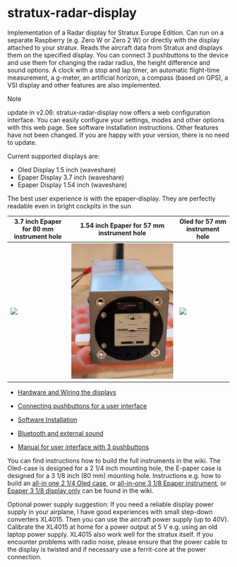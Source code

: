 
# stratux-radar-display
Implementation of a Radar display for Stratux Europe Edition. Can run on a separate Raspberry (e.g. Zero W or Zero 2 W) or directly with the display attached to your stratux.
Reads the aircraft data from Stratux and displays them on the specified display. You can connect 3 pushbuttons to the device and use them for changing the radar radius, the height difference and sound options. A clock with a stop and lap timer, an automatic flight-time measurement, a g-meter, an artificial horizon, a compass (based on GPS), a VSI display and other features are also implemented.

> [!NOTE]
> update in v2.06: stratux-radar-display now offers a web configuration interface. You can easily configure your settings, modes and other options with this web page. See software installation instructions.
> Other features have not been changed. If you are happy with your version, there is no need to update.


Current supported displays are:
- Oled Display 1.5 inch (waveshare)
- Epaper Display 3.7 inch (waveshare)
- Epaper Display 1.54 inch (waveshare)

The best user experience is with the epaper-display. They are perfectly readable even in bright cockpits in the sun

| 3.7 inch Epaper for 80 mm instrument hole      |      1.54 inch Epaper for 57 mm instrument hole | Oled for 57 mm instrument hole |
|---------------------------------|----------------------------|----------------|
| ![](https://github.com/TomBric/stratux-radar-display/blob/main/.github/images/All-in-one%20Epaper%201.jpg) | ![](https://github.com/TomBric/stratux-radar-display/raw/main/.github/images/1.54-front-ahrs.jpg) |  ![](https://github.com/TomBric/stratux-radar-display/raw/main/.github/images/All-in-one%20OLED%205.jpg) |



- [Hardware and Wiring the displays](https://github.com/TomBric/stratux-radar-display/wiki/Hardware-and-wiring)
- [Connecting pushbuttons for a user interface](https://github.com/TomBric/stratux-radar-display/wiki/Connecting-pushbuttons-for-a-user-interface)
- [Software Installation](https://github.com/TomBric/stratux-radar-display/wiki/Installation)
  
- [Bluetooth and external sound](https://github.com/TomBric/stratux-radar-display/wiki/Bluetooth-and-external-sound)
- [Manual for user interface with 3 pushbuttons](https://github.com/TomBric/stratux-radar-display/wiki/Manual-for-user-interface-with-3-pushbuttons)


You can find instructions how to build the full instruments in the wiki. 
The Oled-case is designed for a 2 1/4 inch mounting hole, the E-paper case is designed for a 3 1/8 inch (80 mm) mounting hole. Instructions e.g. how to build an [all-in one 2 1/4 Oled case](https://github.com/TomBric/stratux-radar-display/wiki/All-in-one-aluminum-case-(Stratux-with-oled-display) "wiki 2 1/4"), or [all-in-one 3 1/8 Epaper instrument](https://github.com/TomBric/stratux-radar-display/wiki/All-in-one-aluminum-case-for-80-mm-instrument-hole-with-Epaper-display-and-Bluetooth "wiki 3 1/8"), or [Epaper 3 1/8 display only](https://github.com/TomBric/stratux-radar-display/wiki/Epaper-Display-for-80-mm-instrument-hole) can be found in the wiki.

Optional power supply suggestion: If you need a reliable display power supply in your airplane, I have good experiences with small step-down converters XL4015. Then you can use the aircraft power supply (up to 40V). Calibrate the XL4015 at home for a power output at 5 V e.g. using an old laptop power supply. XL4015 also work well for the stratux itself. If you encounter problems with radio noise, please ensure that the power cable to the display is twisted and if necessary use a ferrit-core at the power connection.  



